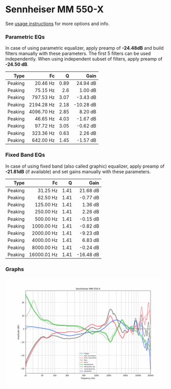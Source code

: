 # Sennheiser MM 550-X
See [usage instructions](https://github.com/jaakkopasanen/AutoEq#usage) for more options and info.

### Parametric EQs
In case of using parametric equalizer, apply preamp of **-24.48dB** and build filters manually
with these parameters. The first 5 filters can be used independently.
When using independent subset of filters, apply preamp of **-24.50 dB**.

| Type    | Fc         |    Q | Gain      |
|--------:|-----------:|-----:|----------:|
| Peaking | 20.46 Hz   | 0.89 | 24.94 dB  |
| Peaking | 75.15 Hz   | 2.6  | 1.00 dB   |
| Peaking | 797.53 Hz  | 3.07 | -3.43 dB  |
| Peaking | 2194.28 Hz | 2.18 | -10.28 dB |
| Peaking | 4096.70 Hz | 2.85 | 8.20 dB   |
| Peaking | 46.65 Hz   | 4.03 | -1.67 dB  |
| Peaking | 97.72 Hz   | 3.05 | -0.62 dB  |
| Peaking | 323.36 Hz  | 0.63 | 2.26 dB   |
| Peaking | 642.00 Hz  | 1.45 | -1.57 dB  |

### Fixed Band EQs
In case of using fixed band (also called graphic) equalizer, apply preamp of **-21.81dB**
(if available) and set gains manually with these parameters.

| Type    | Fc          |    Q | Gain      |
|--------:|------------:|-----:|----------:|
| Peaking | 31.25 Hz    | 1.41 | 21.68 dB  |
| Peaking | 62.50 Hz    | 1.41 | -0.77 dB  |
| Peaking | 125.00 Hz   | 1.41 | 1.36 dB   |
| Peaking | 250.00 Hz   | 1.41 | 2.26 dB   |
| Peaking | 500.00 Hz   | 1.41 | -0.15 dB  |
| Peaking | 1000.00 Hz  | 1.41 | -0.82 dB  |
| Peaking | 2000.00 Hz  | 1.41 | -9.23 dB  |
| Peaking | 4000.00 Hz  | 1.41 | 6.83 dB   |
| Peaking | 8000.00 Hz  | 1.41 | -0.24 dB  |
| Peaking | 16000.01 Hz | 1.41 | -16.48 dB |

### Graphs
![](./Sennheiser%20MM%20550-X.png)